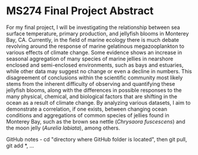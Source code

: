 # MS274 Final Project Abstract
  For my final project, I will be investigating the relationship between sea surface temperature, primary production, and jellyfish blooms in Monterey Bay, CA. Currently, in the field
of marine ecology there is much debate revolving around the response of marine gelatinous megazooplankton to various effects of climate change. Some evidence shows an increase
in seasonal aggregation of many species of marine jellies in nearshore enclosed and semi-enclosed environments, such as bays and estuaries, while other data may suggest no change or
even a decline in numbers. This disagreement of conclusions within the scientific community most likely stems from the inherent difficulty of observing and quantifying these jellyfish
blooms, along with the differences in possible responses to the many physical, chemical, and biological factors that are shifting in the ocean as a result of climate change. By analyzing
various datasets, I aim to demonstrate a correlation, if one exists, between changing ocean conditions and aggregations of common species of jellies found in Monterey Bay, such as
the brown sea nettle (_Chrysaora fuscescens_) and the moon jelly (_Aurelia labiata_), among others.

GitHub notes - cd "directory where GitHub folder is located", then git pull, git add *, ...
